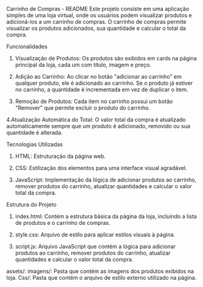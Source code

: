 Carrinho de Compras - README
Este projeto consiste em uma aplicação simples de uma loja virtual, onde os usuários podem visualizar produtos e adicioná-los a um carrinho de compras. O carrinho de compras permite visualizar os produtos adicionados, sua quantidade e calcular o total da compra.

Funcionalidades
1. Visualização de Produtos: Os produtos são exibidos em cards na página principal da loja, cada um com título, imagem e preço.

2. Adição ao Carrinho: Ao clicar no botão "adicionar ao carrinho" em qualquer produto, ele é adicionado ao carrinho. Se o produto já estiver no carrinho, a quantidade é incrementada em vez de duplicar o item.

3. Remoção de Produtos: Cada item no carrinho possui um botão "Remover" que permite excluir o produto do carrinho.

4.Atualização Automática do Total: O valor total da compra é atualizado automaticamente sempre que um produto é adicionado, removido ou sua quantidade é alterada.

Tecnologias Utilizadas
1. HTML: Estruturação da página web.

2. CSS: Estilização dos elementos para uma interface visual agradável.

3. JavaScript: Implementação da lógica de adicionar produtos ao carrinho, remover produtos do carrinho, atualizar quantidades e calcular o valor total da compra.

Estrutura do Projeto
1. index.html: Contém a estrutura básica da página da loja, incluindo a lista de produtos e o carrinho de compras.

2. style.css: Arquivo de estilo para aplicar estilos visuais à página.

3. script.js: Arquivo JavaScript que contém a lógica para adicionar produtos ao carrinho, remover produtos do carrinho, atualizar quantidades e calcular o valor total da compra.

assets/:
imagens/: Pasta que contém as imagens dos produtos exibidos na loja.
Css/: Pasta que contém o arquivo de estilo externo utilizado na página.
